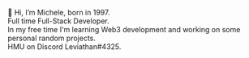 👋 Hi, I’m Michele, born in 1997.  
Full time Full-Stack Developer.  
In my free time I'm learning Web3 development and working on some personal random projects.  
HMU on Discord Leviathan#4325.

<!---
mleviathan/mleviathan is a ✨ special ✨ repository because its `README.md` (this file) appears on your GitHub profile.
You can click the Preview link to take a look at your changes.
--->
